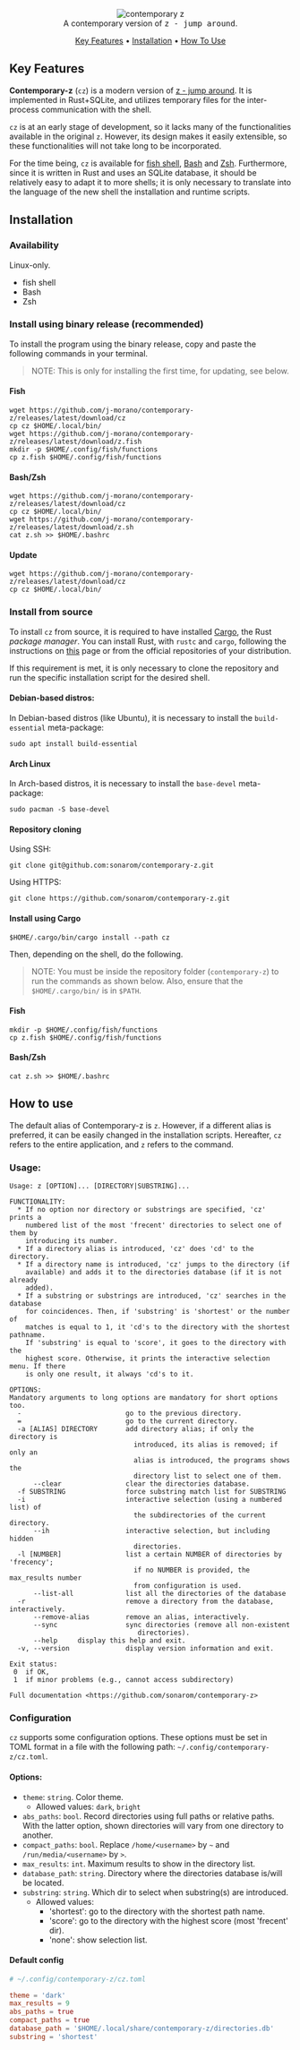 <p align="center">
  <img src="assets/contemporary-z_header.png" alt="contemporary z"><br>
  A contemporary version of  <tt>z - jump around</tt>.
</p>

<p align="center">
  <a href="#key-features">Key Features</a> •
  <a href="#installation">Installation</a> •
  <a href="#how-to-use">How To Use</a>
</p>


## Key Features

**Contemporary-z** (`cz`) is a modern version of [z - jump around](https://github.com/rupa/z). It is implemented in Rust+SQLite, and utilizes temporary files for the inter-process communication with the shell.

`cz` is at an early stage of development, so it lacks many of the functionalities available in the original `z`. However, its design makes it easily extensible, so these functionalities will not take long to be incorporated.

For the time being, `cz` is available for [fish shell](https://github.com/fish-shell/fish-shell), [Bash](https://www.gnu.org/software/bash/) and [Zsh](https://www.zsh.org/). Furthermore, since it is written in Rust and uses an SQLite database, it should be relatively easy to adapt it to more shells; it is only necessary to translate into the language of the new shell the installation and runtime scripts.

## Installation

### Availability

Linux-only.

- fish shell
- Bash
- Zsh

### Install using binary release (recommended)

To install the program using the binary release, copy and paste the following commands in your terminal.

> NOTE: This is only for installing the first time, for updating, see below.

#### Fish

```shell
wget https://github.com/j-morano/contemporary-z/releases/latest/download/cz
cp cz $HOME/.local/bin/
wget https://github.com/j-morano/contemporary-z/releases/latest/download/z.fish
mkdir -p $HOME/.config/fish/functions
cp z.fish $HOME/.config/fish/functions
```

#### Bash/Zsh

```shell
wget https://github.com/j-morano/contemporary-z/releases/latest/download/cz
cp cz $HOME/.local/bin/
wget https://github.com/j-morano/contemporary-z/releases/latest/download/z.sh
cat z.sh >> $HOME/.bashrc
```

#### Update

```shell
wget https://github.com/j-morano/contemporary-z/releases/latest/download/cz
cp cz $HOME/.local/bin/
```

### Install from source

To install `cz` from source, it is required to have installed [Cargo](https://doc.rust-lang.org/cargo/), the Rust _package manager_. You can install Rust, with `rustc` and `cargo`, following the instructions on [this](https://www.rust-lang.org/tools/install) page or from the official repositories of your distribution.

If this requirement is met, it is only necessary to clone the repository and run the specific installation script for the desired shell.


#### Debian-based distros:

In Debian-based distros (like Ubuntu), it is necessary to install the `build-essential` meta-package: 

```shell
sudo apt install build-essential
```

#### Arch Linux

In Arch-based distros, it is necessary to install the `base-devel` meta-package:
```
sudo pacman -S base-devel
```

#### Repository cloning

Using SSH:
```shell
git clone git@github.com:sonarom/contemporary-z.git
```

Using HTTPS:
```shell
git clone https://github.com/sonarom/contemporary-z.git
```

#### Install using Cargo

```shell
$HOME/.cargo/bin/cargo install --path cz
```

Then, depending on the shell, do the following.

> NOTE: You must be inside the repository folder (`contemporary-z`) to run the commands as shown below. Also, ensure that the `$HOME/.cargo/bin/` is in `$PATH`.

#### Fish

```shell
mkdir -p $HOME/.config/fish/functions
cp z.fish $HOME/.config/fish/functions
```

#### Bash/Zsh

```shell
cat z.sh >> $HOME/.bashrc
```

## How to use

The default alias of Contemporary-z is `z`. However, if a different alias is preferred, it can be easily changed in the installation scripts. Hereafter, `cz` refers to the entire application, and `z` refers to the command.


### Usage:


```
Usage: z [OPTION]... [DIRECTORY|SUBSTRING]...

FUNCTIONALITY:
  * If no option nor directory or substrings are specified, 'cz' prints a
    numbered list of the most 'frecent' directories to select one of them by
    introducing its number.
  * If a directory alias is introduced, 'cz' does 'cd' to the directory.
  * If a directory name is introduced, 'cz' jumps to the directory (if
    available) and adds it to the directories database (if it is not already
    added).
  * If a substring or substrings are introduced, 'cz' searches in the database
    for coincidences. Then, if 'substring' is 'shortest' or the number of
    matches is equal to 1, it 'cd's to the directory with the shortest pathname.
    If 'substring' is equal to 'score', it goes to the directory with the
    highest score. Otherwise, it prints the interactive selection menu. If there
    is only one result, it always 'cd's to it.

OPTIONS:
Mandatory arguments to long options are mandatory for short options too.
  -                          go to the previous directory.
  =                          go to the current directory.
  -a [ALIAS] DIRECTORY       add directory alias; if only the directory is
                               introduced, its alias is removed; if only an
                               alias is introduced, the programs shows the
                               directory list to select one of them.
      --clear                clear the directories database.
  -f SUBSTRING               force substring match list for SUBSTRING
  -i                         interactive selection (using a numbered list) of
                               the subdirectories of the current directory.
      --ih                   interactive selection, but including hidden
                               directories.
  -l [NUMBER]                list a certain NUMBER of directories by 'frecency';
                               if no NUMBER is provided, the max_results number
                               from configuration is used.
      --list-all             list all the directories of the database
  -r                         remove a directory from the database, interactively.
      --remove-alias         remove an alias, interactively.
      --sync                 sync directories (remove all non-existent
                                directories).
      --help     display this help and exit.
  -v, --version              display version information and exit.

Exit status:
 0  if OK,
 1  if minor problems (e.g., cannot access subdirectory)

Full documentation <https://github.com/sonarom/contemporary-z>
```


### Configuration

`cz` supports some configuration options. These options must be set in TOML format in a file with the following path: `~/.config/contemporary-z/cz.toml`.

#### Options:

* `theme`: `string`. Color theme.
    + Allowed values: `dark`, `bright`
* `abs_paths`: `bool`. Record directories using full paths or relative paths. With the latter option, shown directories will vary from one directory to another.
* `compact_paths`: `bool`. Replace `/home/<username>` by `~` and `/run/media/<username>` by `>`.
* `max_results`: `int`. Maximum results to show in the directory list.
* `database_path`: `string`. Directory where the directories database is/will be located.
* `substring`: `string`. Which dir to select when substring(s) are introduced.
    + Allowed values:
        - 'shortest': go to the directory with the shortest path name.
        - 'score': go to the directory with the highest score (most 'frecent' dir).
        - 'none': show selection list.

#### Default config

```toml
# ~/.config/contemporary-z/cz.toml

theme = 'dark'
max_results = 9
abs_paths = true
compact_paths = true
database_path = '$HOME/.local/share/contemporary-z/directories.db'
substring = 'shortest'
```

